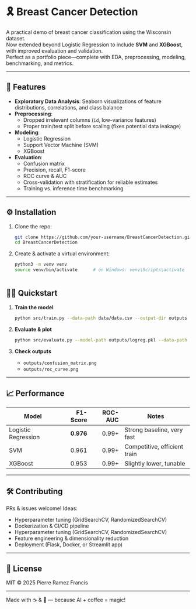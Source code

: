 # 🎗️ Breast Cancer Detection

A practical demo of breast cancer classification using the Wisconsin dataset.  
Now extended beyond Logistic Regression to include **SVM** and **XGBoost**, with improved evaluation and validation.  
Perfect as a portfolio piece—complete with EDA, preprocessing, modeling, benchmarking, and metrics.

---

## 🚀 Features

- **Exploratory Data Analysis**: Seaborn visualizations of feature distributions, correlations, and class balance  
- **Preprocessing**:  
  - Dropped irrelevant columns (`id`, low-variance features)  
  - Proper train/test split before scaling (fixes potential data leakage)  
- **Modeling**:  
  - Logistic Regression  
  - Support Vector Machine (SVM)  
  - XGBoost  
- **Evaluation**:  
  - Confusion matrix  
  - Precision, recall, F1-score  
  - ROC curve & AUC  
  - Cross-validation with stratification for reliable estimates  
  - Training vs. inference time benchmarking  

---

## ⚙️ Installation

1. Clone the repo:  
   ```bash
   git clone https://github.com/your-username/BreastCancerDetection.git
   cd BreastCancerDetection


2. Create & activate a virtual environment:

   ```bash
   python3 -m venv venv
   source venv/bin/activate      # on Windows: venv\Scripts\activate

   

## 🚴‍♀️ Quickstart

1. **Train the model**

   ```bash
   python src/train.py --data-path data/data.csv --output-dir outputs
   ```
2. **Evaluate & plot**

   ```bash
   python src/evaluate.py --model-path outputs/logreg.pkl --data-path data/data.csv --output-dir outputs
   ```
3. **Check outputs**

   * `outputs/confusion_matrix.png`
   * `outputs/roc_curve.png`

---

## 📈 Performance

| Model               |  F1-Score | ROC-AUC | Notes                        |
| ------------------- | --------: | ------: | ---------------------------- |
| Logistic Regression | **0.976** |   0.99+ | Strong baseline, very fast   |
| SVM                 |     0.961 |   0.99+ | Competitive, efficient train |
| XGBoost             |     0.953 |   0.99+ | Slightly lower, tunable      |


---

## 🛠️ Contributing

PRs & issues welcome! Ideas:

* Hyperparameter tuning (GridSearchCV, RandomizedSearchCV)
* Dockerization & CI/CD pipeline
* Hyperparameter tuning (GridSearchCV, RandomizedSearchCV)
* Feature engineering & dimensionality reduction
* Deployment (Flask, Docker, or Streamlit app)

---

## 📜 License

MIT © 2025 Pierre Ramez Francis

---

Made with ☕ & 🤖 — because AI + coffee = magic!

